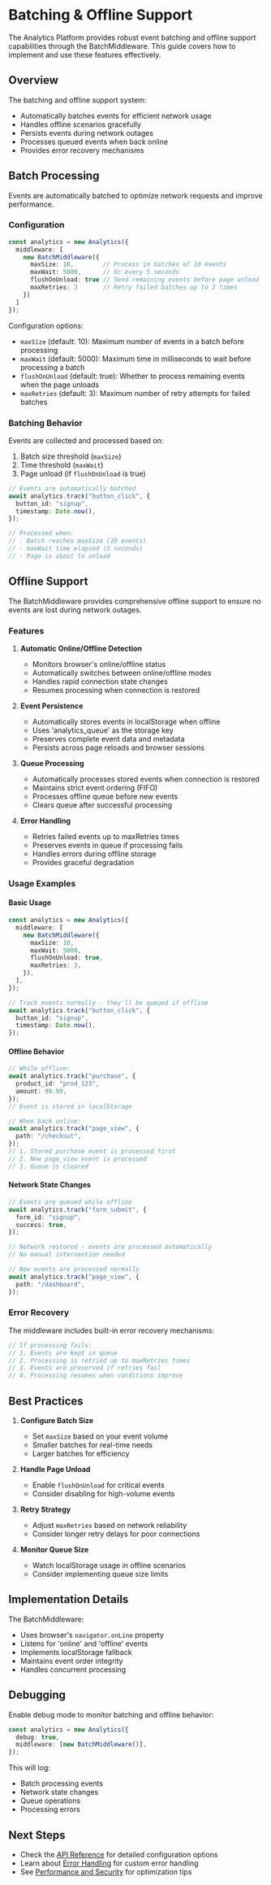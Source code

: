 # Batching & Offline Support

The Analytics Platform provides robust event batching and offline support capabilities through the BatchMiddleware. This guide covers how to implement and use these features effectively.

## Overview

The batching and offline support system:

- Automatically batches events for efficient network usage
- Handles offline scenarios gracefully
- Persists events during network outages
- Processes queued events when back online
- Provides error recovery mechanisms

## Batch Processing

Events are automatically batched to optimize network requests and improve performance.

### Configuration

```typescript
const analytics = new Analytics({
  middleware: [
    new BatchMiddleware({
      maxSize: 10,        // Process in batches of 10 events
      maxWait: 5000,      // Or every 5 seconds
      flushOnUnload: true // Send remaining events before page unload
      maxRetries: 3       // Retry failed batches up to 3 times
    })
  ]
});
```

Configuration options:

- `maxSize` (default: 10): Maximum number of events in a batch before processing
- `maxWait` (default: 5000): Maximum time in milliseconds to wait before processing a batch
- `flushOnUnload` (default: true): Whether to process remaining events when the page unloads
- `maxRetries` (default: 3): Maximum number of retry attempts for failed batches

### Batching Behavior

Events are collected and processed based on:

1. Batch size threshold (`maxSize`)
2. Time threshold (`maxWait`)
3. Page unload (if `flushOnUnload` is true)

```typescript
// Events are automatically batched
await analytics.track("button_click", {
  button_id: "signup",
  timestamp: Date.now(),
});

// Processed when:
// - Batch reaches maxSize (10 events)
// - maxWait time elapsed (5 seconds)
// - Page is about to unload
```

## Offline Support

The BatchMiddleware provides comprehensive offline support to ensure no events are lost during network outages.

### Features

1. **Automatic Online/Offline Detection**

   - Monitors browser's online/offline status
   - Automatically switches between online/offline modes
   - Handles rapid connection state changes
   - Resumes processing when connection is restored

2. **Event Persistence**

   - Automatically stores events in localStorage when offline
   - Uses 'analytics_queue' as the storage key
   - Preserves complete event data and metadata
   - Persists across page reloads and browser sessions

3. **Queue Processing**

   - Automatically processes stored events when connection is restored
   - Maintains strict event ordering (FIFO)
   - Processes offline queue before new events
   - Clears queue after successful processing

4. **Error Handling**
   - Retries failed events up to maxRetries times
   - Preserves events in queue if processing fails
   - Handles errors during offline storage
   - Provides graceful degradation

### Usage Examples

#### Basic Usage

```typescript
const analytics = new Analytics({
  middleware: [
    new BatchMiddleware({
      maxSize: 10,
      maxWait: 5000,
      flushOnUnload: true,
      maxRetries: 3,
    }),
  ],
});

// Track events normally - they'll be queued if offline
await analytics.track("button_click", {
  button_id: "signup",
  timestamp: Date.now(),
});
```

#### Offline Behavior

```typescript
// While offline:
await analytics.track("purchase", {
  product_id: "prod_123",
  amount: 99.99,
});
// Event is stored in localStorage

// When back online:
await analytics.track("page_view", {
  path: "/checkout",
});
// 1. Stored purchase event is processed first
// 2. New page_view event is processed
// 3. Queue is cleared
```

#### Network State Changes

```typescript
// Events are queued while offline
await analytics.track("form_submit", {
  form_id: "signup",
  success: true,
});

// Network restored - events are processed automatically
// No manual intervention needed

// New events are processed normally
await analytics.track("page_view", {
  path: "/dashboard",
});
```

### Error Recovery

The middleware includes built-in error recovery mechanisms:

```typescript
// If processing fails:
// 1. Events are kept in queue
// 2. Processing is retried up to maxRetries times
// 3. Events are preserved if retries fail
// 4. Processing resumes when conditions improve
```

## Best Practices

1. **Configure Batch Size**

   - Set `maxSize` based on your event volume
   - Smaller batches for real-time needs
   - Larger batches for efficiency

2. **Handle Page Unload**

   - Enable `flushOnUnload` for critical events
   - Consider disabling for high-volume events

3. **Retry Strategy**

   - Adjust `maxRetries` based on network reliability
   - Consider longer retry delays for poor connections

4. **Monitor Queue Size**
   - Watch localStorage usage in offline scenarios
   - Consider implementing queue size limits

## Implementation Details

The BatchMiddleware:

- Uses browser's `navigator.onLine` property
- Listens for 'online' and 'offline' events
- Implements localStorage fallback
- Maintains event order integrity
- Handles concurrent processing

## Debugging

Enable debug mode to monitor batching and offline behavior:

```typescript
const analytics = new Analytics({
  debug: true,
  middleware: [new BatchMiddleware()],
});
```

This will log:

- Batch processing events
- Network state changes
- Queue operations
- Processing errors

## Next Steps

- Check the [API Reference](./api-reference.md#batching--offline-support) for detailed configuration options
- Learn about [Error Handling](./error-handling.md) for custom error handling
- See [Performance and Security](./performance-and-security.md) for optimization tips
